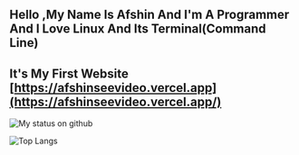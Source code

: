 ## Hello ,My Name Is Afshin And I'm A Programmer And I Love Linux And Its Terminal(Command Line)

## It's My First Website [https://afshinseevideo.vercel.app](https://afshinseevideo.vercel.app/)

![My status on github](https://github-readme-stats.vercel.app/api?username=iafshinafshin&rank_icon=github&show_icons=true&theme=tokyonight)<br>

![Top Langs](https://github-readme-stats.vercel.app/api/top-langs/?username=iafshinafshin&hide_progress=true&show_icons=true&theme=tokyonight&layout=compact)

